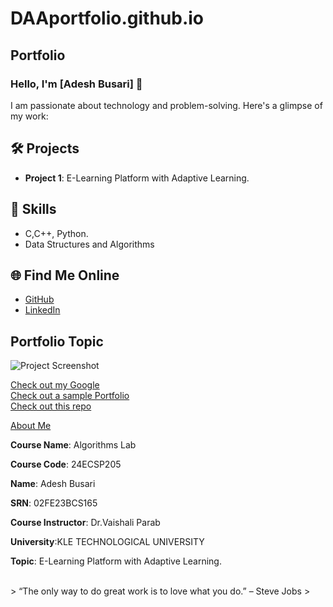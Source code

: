# DAAportfolio.github.io
## Portfolio

### Hello, I'm [Adesh Busari] 👋

I am passionate about technology and problem-solving. Here's a glimpse of my work:

## 🛠️ Projects
- **Project 1**: E-Learning Platform with Adaptive Learning.


## 🚀 Skills
- C,C++, Python.
- Data Structures and Algorithms

## 🌐 Find Me Online
- [GitHub](https://github.com/your-github-username)
- [LinkedIn](https://linkedin.com/in/your-linkedin-profile)

## Portfolio Topic

![Project Screenshot](assets/image.jpg)

[Check out my Google](https://www.google.com/)<br>
[Check out a sample Portfolio](https://jiyapalrecha35.github.io/Google.github.io/)<br>
[Check out this repo](https://github.com/hiteshchoudhary/apihub)<br>


[About Me](about.md)

**Course Name**: Algorithms Lab 

**Course Code**: 24ECSP205

**Name**: Adesh Busari

**SRN**: 02FE23BCS165

**Course Instructor**: Dr.Vaishali Parab

**University**:KLE TECHNOLOGICAL UNIVERSITY

**Topic**: E-Learning Platform with Adaptive Learning.


</dl>

<br> 
> “The only way to do great work is to love what you do.” – Steve Jobs
>

